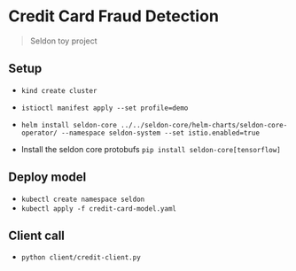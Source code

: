 # Credit Card Fraud Detection
> Seldon toy project

## Setup

- `kind create cluster`
- `istioctl manifest apply --set profile=demo`
- `helm install seldon-core ../../seldon-core/helm-charts/seldon-core-operator/ --namespace seldon-system --set istio.enabled=true`

- Install the seldon core protobufs `pip install seldon-core[tensorflow]`

## Deploy model

- `kubectl create namespace seldon`
- `kubectl apply -f credit-card-model.yaml`

## Client call

- `python client/credit-client.py`




